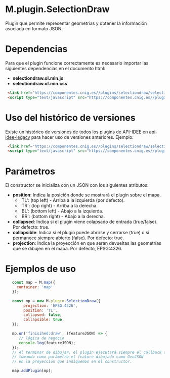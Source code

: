 # M.plugin.SelectionDraw

Plugin que permite representar geometrías y obtener la información asociada en formato JSON.

# Dependencias

Para que el plugin funcione correctamente es necesario importar las siguientes dependencias en el documento html:

- **selectiondraw.ol.min.js**
- **selectiondraw.ol.min.css**


```html
 <link href="https://componentes.cnig.es//plugins/selectiondraw/selectiondraw.ol.min.css" rel="stylesheet" />
 <script type="text/javascript" src="https://componentes.cnig.es//plugins/selectiondraw/selectiondraw.ol.min.js"></script>
```

# Uso del histórico de versiones

Existe un histórico de versiones de todos los plugins de API-IDEE en [api-idee-legacy](https://github.com/Desarrollos-IDEE/API-IDEE/tree/master/api-idee-legacy/plugins) para hacer uso de versiones anteriores.
Ejemplo:
```html
 <link href="https://componentes.cnig.es//plugins/selectiondraw/selectiondraw-1.0.0.ol.min.css" rel="stylesheet" />
 <script type="text/javascript" src="https://componentes.cnig.es//plugins/selectiondraw/selectiondraw-1.0.0.ol.min.js"></script>
```

# Parámetros

El constructor se inicializa con un JSON con los siguientes atributos:

- **position**: Indica la posición donde se mostrará el plugin sobre el mapa.
  - 'TL': (top left) - Arriba a la izquierda (por defecto).
  - 'TR': (top right) - Arriba a la derecha.
  - 'BL': (bottom left) - Abajo a la izquierda.
  - 'BR': (bottom right) - Abajo a la derecha.
- **collapsed**: Indica si el plugin viene colapsado de entrada (true/false). Por defecto: true.
- **collapsible**: Indica si el plugin puede abrirse y cerrarse (true) o si permanece siempre abierto (false). Por defecto: true.
- **projection**: Indica la proyección en que seran devueltas las geometrías que se dibujen en el mapa. Por defecto, EPSG:4326.

# Ejemplos de uso

```javascript
   const map = M.map({
     container: 'map'
   });

   const mp = new M.plugin.SelectionDraw({
        projection: 'EPSG:4326',
        position: 'TL',
        collapsed: false,
        collapsible: true,
   });

   mp.on('finisihed:draw', (featureJSON) => {
      // lógica de negocio
      console.log(featureJSON);
   });
   // Al terminar de dibujar, el plugin ejecutará siempre el callback anterior,
   // tomando como parámetro el feature dibujado como GeoJSON
   // en la proyección que indiquemos en el constructor.

   map.addPlugin(mp);
```
